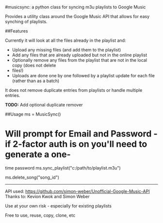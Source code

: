 #musicsync: a python class for syncing m3u playlists to Google Music

Provides a utility class around the Google Music API that allows for easy synching of playlists.

##Features

Currently it will look at all the files already in the playlist and:
* Upload any missing files (and add them to the playlist)
* Add any files that are already uploaded but not in the online playlist
* Optionally remove any files from the playlist that are not in the local copy (does not delete
* files!)
* Uploads are done one by one followed by a playlist update for each file (rather than as a
 batch)

It does not remove duplicate entries from playlists or handle multiple entries.

**TODO:** Add optional duplicate remover

##Usage
ms = MusicSync()
# Will prompt for Email and Password - if 2-factor auth is on you'll need to generate a one-
time password
ms.sync_playlist("c:/path/to/playlist.m3u")

ms.delete_song("song_id")

- - -

API used: https://github.com/simon-weber/Unofficial-Google-Music-API
Thanks to: Kevion Kwok and Simon Weber

Use at your own risk - especially for existing playlists

Free to use, reuse, copy, clone, etc
